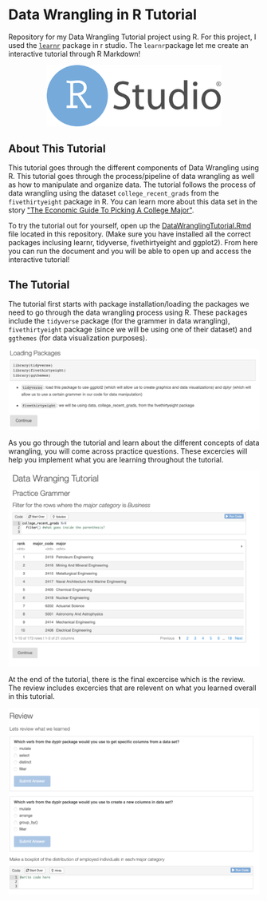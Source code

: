 # Data Wrangling in R Tutorial

Repository for my Data Wrangling Tutorial project using R. For this project, I used the [`learnr`](https://rstudio.github.io/learnr/) package in r studio. The `learnr`package let me create an interactive tutorial through R Markdown!

<p align="center">
  <img src="images/rstudio.png" width="350" title="hover text">
</p>

## About This Tutorial
This tutorial goes through the different components of Data Wrangling using R. This tutorial goes through the process/pipeline of data wrangling as well as how to manipulate and organize data. The tutorial follows the process of data wrangling using the dataset `college_recent_grads` from the `fivethirtyeight` package in R. You can learn more about this data set in the story ["The Economic Guide To Picking A College Major"](https://fivethirtyeight.com/features/the-economic-guide-to-picking-a-college-major/).

To try the tutorial out for yourself, open up the [DataWranglingTutorial.Rmd](https://github.com/ismahahmed/Data-Wrangling-R-Tutorial/blob/master/DataWranglingTutorial.Rmd) file located in this repository. (Make sure you have installed all the correct packages inclusing learnr, tidyverse, fivethirtyeight and ggplot2). From here you can run the document and you will be able to open up and access the interactive tutorial!

## The Tutorial

The tutorial first starts with package installation/loading the packages we need to go through the data wrangling process using R. These packages include the `tidyverse` package (for the grammer in data wrangling), `fivethirtyeight` package (since we will be using one of their dataset) and `ggthemes` (for data visualization purposes). 

<p>
  <img src="images/packages.png" width="800" title="hover text">
</p>

As you go through the tutorial and learn about the different concepts of data wrangling, you will come across practice questions. These excercies will help you implement what you are learning throughout the tutorial.

<p>
  <img src="images/practice.png" width="800" title="hover text">
</p>

At the end of the tutorial, there is the final excercise which is the review. The review includes excercies that are relevent on what you learned overall in this tutorial.

<p>
  <img src="images/review.png" width="800" title="hover text">
</p>
